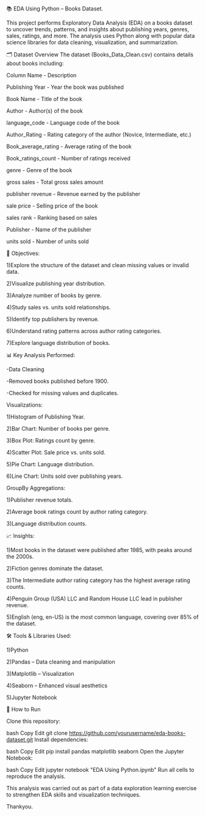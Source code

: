 

📚 EDA Using Python – Books Dataset.


This project performs Exploratory Data Analysis (EDA) on a books dataset to uncover trends, patterns, and insights about publishing years, genres, sales, ratings, and more. The analysis uses Python along with popular data science libraries for data cleaning, visualization, and summarization.


🗂 Dataset Overview
The dataset (Books_Data_Clean.csv) contains details about books including:

Column Name	  - Description

Publishing Year	- Year the book was published

Book Name - 	Title of the book

Author	- Author(s) of the book

language_code - 	Language code of the book

Author_Rating	-  Rating category of the author (Novice, Intermediate, etc.)

Book_average_rating	 - Average rating of the book

Book_ratings_count - 	Number of ratings received

genre - 	Genre of the book

gross sales - 	Total gross sales amount

publisher revenue - 	Revenue earned by the publisher

sale price - 	Selling price of the book

sales rank	 - Ranking based on sales

Publisher - 	Name of the publisher

units sold - 	Number of units sold


🎯 Objectives:

1)Explore the structure of the dataset and clean missing values or invalid data.

2)Visualize publishing year distribution.

3)Analyze number of books by genre.

4)Study sales vs. units sold relationships.

5)Identify top publishers by revenue.

6)Understand rating patterns across author rating categories.

7)Explore language distribution of books.

📊 Key Analysis Performed:

-Data Cleaning

-Removed books published before 1900.

-Checked for missing values and duplicates.

Visualizations:

1)Histogram of Publishing Year.

2)Bar Chart: Number of books per genre.

3)Box Plot: Ratings count by genre.

4)Scatter Plot: Sale price vs. units sold.

5)Pie Chart: Language distribution.

6)Line Chart: Units sold over publishing years.

GroupBy Aggregations:

1)Publisher revenue totals.

2)Average book ratings count by author rating category.

3)Language distribution counts.

📈 Insights:

1)Most books in the dataset were published after 1985, with peaks around the 2000s.

2)Fiction genres dominate the dataset.

3)The Intermediate author rating category has the highest average rating counts.

4)Penguin Group (USA) LLC and Random House LLC lead in publisher revenue.

5)English (eng, en-US) is the most common language, covering over 85% of the dataset.

🛠 Tools & Libraries Used:

1)Python

2)Pandas – Data cleaning and manipulation

3)Matplotlib – Visualization

4)Seaborn – Enhanced visual aesthetics

5)Jupyter Notebook


🚀 How to Run

Clone this repository:

bash
Copy
Edit
git clone https://github.com/yourusername/eda-books-dataset.git
Install dependencies:

bash
Copy
Edit
pip install pandas matplotlib seaborn
Open the Jupyter Notebook:

bash
Copy
Edit
jupyter notebook "EDA Using Python.ipynb"
Run all cells to reproduce the analysis.

This analysis was carried out as part of a data exploration learning exercise to strengthen EDA skills and visualization techniques.

Thankyou.
